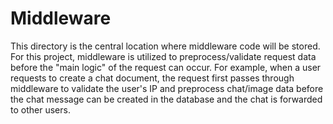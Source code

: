 # Middleware

This directory is the central location where middleware code will be stored. For this project, middleware is utilized to preprocess/validate request data before the "main logic" of the request can occur. For example, when a user requests to create a chat document, the request first passes through middleware to validate the user's IP and preprocess chat/image data before the chat message can be created in the database and the chat is forwarded to other users.